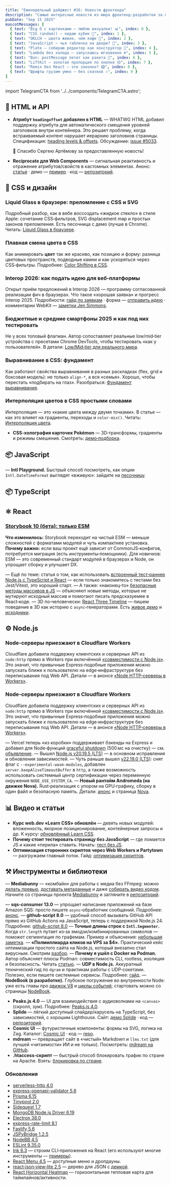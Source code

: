 ```yaml
---
title: "Еженедельный дайджест #16: Новости фронтенда"
description: "Самые интересные новости из мира фронтенд-разработки за последнюю неделю"
pubDate: "Sep 15 2025"
mascotMessages: [
  { text: "Big O с картинками — люблю визуалки! 📊", index: 0 },
  { text: "CSS random() — кидаю кубик 🎲", index: 1 },
  { text: "OKLCH — цвета живее, чем кофе 🌈", index: 2 },
  { text: "JavaScript — чья табличка на двери? 🤔", index: 3 },
  { text: "Plate — собираю редактор как конструктор 🧱", index: 4 },
  { text: "Lambda без холода — запускаюсь мгновенно ❄️", index: 5 },
  { text: "Bun: postMessage летит как ракета 🚀", index: 6 },
  { text: "LiftKit — золотая пропорция по кнопке 🟡", index: 7 },
  { text: "Remix без React — это законно? 😱", index: 8 },
  { text: "Шрифты грузим умно — без скачков ✍️", index: 9 }
]
---
```


import TelegramCTA from '../../components/TelegramCTA.astro';

## 🧪 HTML и API

- **Атрибут `headingoffset` добавлен в HTML** — WHATWG HTML добавил поддержку атрибута для автоматического смещения уровней заголовков внутри контейнера. Это решает проблему, когда встраиваемый контент нарушает иерархию заголовков страницы. Спецификация: [heading levels & offsets](https://html.spec.whatwg.org/multipage/sections.html#heading-levels-&-offsets). Обсуждение: [issue #5033](https://github.com/whatwg/html/commit/e774e8e318e8b40f60b3ee02256fe41e42e84820).

  🙏 Спасибо Сергею Артёмову за предоставленную новость!

- **Reciprocate для Web Components** — сигнальная реактивность и отражение атрибутов/свойств в кастомных элементах. Анонс: [статья](https://frontendfoc.us/link/173989/web) · демо — [пример](https://frontendfoc.us/link/173990/web) · код — [репозиторий](https://frontendfoc.us/link/173991/web).

## 🎨 CSS и дизайн
### Liquid Glass в браузере: преломление с CSS и SVG
Подробный разбор, как в вебе воссоздать «жидкое стекло» в стиле Apple: сочетание CSS‑фильтров, SVG displacement map и простых законов преломления. Есть песочница с демо (лучше в Chrome). Читать: [Liquid Glass в браузере](https://frontendfoc.us/link/173968/web).

### Плавная смена цвета в CSS
Как анимировать **цвет** так же красиво, как позицию и форму: разница цветовых пространств, подводные камни и как ускоряться через CSS‑фильтры. Подробнее: [Color Shifting в CSS](https://frontendfoc.us/link/174098/web).


### Interop 2026: как подать идею для веб‑платформы
Открыт приём предложений в Interop 2026 — программу согласованной реализации фич в браузерах. Что такое «хорошая заявка» и прогресс Interop 2025. Подробности: [гайд по заявкам](https://frontendfoc.us/link/173969/web) · форма — [отправить идею](https://frontendfoc.us/link/173970/web) · комментарии WebKit — [заметки Jen Simmons](https://frontendfoc.us/link/173971/web).

### Бюджетные и средние смартфоны 2025 и как под них тестировать
Не у всех топовый флагман. Автор сопоставляет реальные low/mid‑tier устройства с пресетами Chrome DevTools, чтобы тестировать «как у пользователей». В детали: [Low/Mid‑tier для реального мира](https://frontendfoc.us/link/173978/web).

### Выравнивание в CSS: фундамент
Как работают свойства выравнивания в разных раскладках (flex, grid и боксовая модель): не только `align-*`, а вся «семья». Хорошо, чтобы перестать «подбирать на глаз». Разобраться: [Фундамент выравнивания](https://frontendfoc.us/link/173980/web).

### Интерполяция цветов в CSS простыми словами
Интерполяция — это «какие цвета между двумя точками». В статье — как это влияет на градиенты, переходы и `color-mix()`. Читать: [Интерполяция цвета](https://frontendfoc.us/link/173977/web).

- **CSS‑холография карточек Pokémon** — 3D‑трансформы, градиенты и режимы смешения. Смотреть: [демо‑подборка](https://frontendfoc.us/link/173987/web).

<TelegramCTA/>

## 📦 JavaScript
— **Intl Playground.** Быстрый способ посмотреть, как опции `Intl.DateTimeFormat` выглядят «вживую»: зайдите на [песочницу](https://nodeweekly.com/link/173958/web).

## 📦 TypeScript 

## ⚛️ React
### [Storybook 10 (бета): только ESM](https://react.statuscode.com/link/174013/web)
**Что изменилось:** Storybook переходит на чистый ESM — меньше сложностей с форматами модулей и чуть компактнее установка.
**Почему важно:** если ваш проект ещё зависит от CommonJS‑конфигов, потребуется миграция (есть инструменты‑помощники). Для новичков: ESM — это современный стандарт модулей в браузерах и Node, он упрощает сборку и улучшает DX.

— Ещё по теме: статья о том, как использовать [встроенный тест‑раннер Node.js с TypeScript и React](https://react.statuscode.com/link/174022/web) — если только знакомитесь с тестами без Jest/Vitest, это хороший старт.
— А также: «наконец‑то» [безопасные методы массивов в JS](https://react.statuscode.com/link/174024/web) — объясняют новые методы, которые не мутируют исходный массив и помогают писать предсказуемее в React‑коде.
— 3D по‑человечески: [React Three Timeline](https://react.statuscode.com/link/174030/web) — пишем поведение в 3D как историю с `async`‑генераторами. Есть [живое демо](https://react.statuscode.com/link/174031/web) и [исходники](https://react.statuscode.com/link/174032/web).



## ⚙️ Node.js
### Node‑серверы приезжают в Cloudflare Workers
Cloudflare добавила поддержку клиентских и серверных API из `node:http` прямо в Workers при включённой [«совместимости с Node.js»](https://nodeweekly.com/link/173917/web). Это значит, что привычные Express‑подобные приложения можно запускать ближе к пользователю на edge‑инфраструктуре без переписывания под Web API. Детали — в анонсе [«Node HTTP‑серверы в Workers»](https://nodeweekly.com/link/173915/web).

### Node‑серверы приезжают в Cloudflare Workers
Cloudflare добавила поддержку клиентских и серверных API из `node:http` прямо в Workers при включённой [«совместимости с Node.js»](https://nodeweekly.com/link/173917/web). Это значит, что привычные Express‑подобные приложения можно запускать ближе к пользователю на edge‑инфраструктуре без переписывания под Web API. Детали — в анонсе [«Node HTTP‑серверы в Workers»](https://nodeweekly.com/link/173915/web).

— Vercel теперь «из коробки» поддерживает бэкенды на Express и добавил для Node‑функций [graceful shutdown](https://nodeweekly.com/link/173919/web) (500 мс на очистку) — см. [объявление](https://nodeweekly.com/link/173918/web).
— Вышел [Node.js v20.19.5 (LTS)](https://nodeweekly.com/link/173924/web) — в основном исправления и обновления зависимостей.
— Чуть раньше вышел [v22.19.0 (LTS)](https://nodeweekly.com/link/173925/web): снят флаг с `--experimental-wasm-modules`, добавлен `server.keepAliveTimeoutBuffer` в `http`, а также возможность использовать системный центр сертификации через переменную окружения `NODE_USE_SYSTEM_CA`.
— **Новый рантайм Andromeda (на движке Nova).** Rust‑реализация с упором на GPU‑графику, сборку в один файл и безопасную память. Детали: [анонс](https://nodeweekly.com/link/173955/web) и страница [Nova](https://nodeweekly.com/link/173956/web).

## 📊 Видео и статьи
- **Курс web.dev «Learn CSS» обновлён** — девять новых модулей: вложенность, якорное позиционирование, контейнерные запросы и др. К курсу: [обновлённый Learn CSS](https://frontendfoc.us/link/173972/web).
- **Почему стоит тестировать страницу без JavaScript** — где ломается JS и какие «перила» ставить. Начать: [тест без JS](https://frontendfoc.us/link/173983/web).
- **Оптимизация сторонних скриптов через Web Workers и Partytown** — разгружаем главный поток. Гайд: [оптимизация скриптов](https://frontendfoc.us/link/173984/web).

## ⚒️ Инструменты и библиотеки
— **Mediabunny** — «комбайн» для работы с медиа без FFmpeg: можно [делать превью](https://nodeweekly.com/link/173932/web), [доставать метаданные](https://nodeweekly.com/link/173933/web) и даже [собирать видео кодом](https://nodeweekly.com/link/173934/web). Начните со страницы проекта [Mediabunny](https://nodeweekly.com/link/173930/web) и загляните в [репозиторий](https://nodeweekly.com/link/173935/web).

— **sqs-consumer 13.0** — упрощает написание приложений на базе Amazon SQS: просто пишете `async`‑обработчик сообщений. Подробнее: [анонс](https://nodeweekly.com/link/173937/web).
— **github-script 8.0** — удобный способ вызывать GitHub API прямо из GitHub Actions на JavaScript, теперь с поддержкой Node.js 24. Подробнее: [github-script 8.0](https://nodeweekly.com/link/173938/web)
— **Точные длины строк с `Intl.Segmenter`.** Когда `str.length` путает из‑за эмодзи/комбинированных символов — поможет сегментация по графемам. Пример и объяснения: [небольшая заметка](https://nodeweekly.com/link/173926/web).
— **«Полмиллиарда кликов на VPS за $4».** Практический кейс оптимизации простого сайта на Node.js, который внезапно стал вирусным. Смотрим [разбор](https://nodeweekly.com/link/173927/web).
— **Почему я ушёл с Docker на Podman.** Автор объясняет плюсы Podman: совместимость CLI, rootless, изоляция и безопасность. Читать [статью](https://nodeweekly.com/link/173928/web).
— **UDP в Node.js.** Аккуратный технический гид по `dgram` и практикам работы с UDP‑сокетами. Полезно, если пишете системные сервисы. Подробнее: [гайд](https://nodeweekly.com/link/173929/web).
— **NodeBook (в разработке).** Глубокое погружение во внутренности Node: уже есть главы про [движок V8](https://nodeweekly.com/link/173921/web) и [циклы событий](https://nodeweekly.com/link/173922/web); стартовать можно со страницы [NodeBook](https://nodeweekly.com/link/173920/web).
- **Peaks.js 4.0** — UI для взаимодействия с аудиоволнами на `<canvas>` (скролл, зум). Подробнее: [Peaks.js 4.0](https://frontendfoc.us/link/173993/web).
- **Splide** — лёгкий доступный слайдер/карусель на TypeScript, без зависимостей, с хорошим Lighthouse. Сайт: [демо Splide](https://frontendfoc.us/link/173994/web) · код — [репозиторий](https://frontendfoc.us/link/173995/web).
- **Cosmic UI** — футуристичные компоненты: формы на SVG, логика на Zag. Каталог: [Cosmic UI](https://frontendfoc.us/link/173997/web) · код — [repo](https://frontendfoc.us/link/173998/web).
- **mdream** — превращает сайт в «чистый» Markdown и `llms.txt` (для лучшей «читаемости» ИИ и не только). Посмотреть: [mdream на GitHub](https://frontendfoc.us/link/173996/web).
- **.htaccess‑скрипт** — быстрый способ блокировать трафик по стране на Apache. Взять: [блокировка по стране](https://frontendfoc.us/link/173999/web).

### Обновления
- [serverless-http 4.0](https://nodeweekly.com/link/173939/web)
- [express-openapi-validator 5.6](https://nodeweekly.com/link/173940/web)
- [Prisma 6.15](https://nodeweekly.com/link/173941/web)
- [Tinypool 2.0](https://nodeweekly.com/link/173942/web)
- [Sidequest 1.7](https://nodeweekly.com/link/173943/web)
- [MongoDB Node.js Driver 6.19](https://nodeweekly.com/link/173944/web)
- [Electron 38.0](https://nodeweekly.com/link/173945/web)
- [express-rate-limit 8.1](https://nodeweekly.com/link/173946/web)
- [Fastify 5.6](https://nodeweekly.com/link/173947/web)
- [JSPyBridge 1.2.5](https://nodeweekly.com/link/173948/web)
- [NodeBB 4.5](https://nodeweekly.com/link/173949/web)
- [ESLint 9.35.0](https://nodeweekly.com/link/173950/web)
- [Ink 6.3](https://react.statuscode.com/link/174038/web) — строим CLI‑приложения на React (его используют многие инструменты — [примеры](https://react.statuscode.com/link/174039/web)).
- [React Menu 4.5](https://react.statuscode.com/link/174040/web) — доступные меню и дропдауны.
- [react‑json‑view‑lite 2.5](https://react.statuscode.com/link/174041/web) — дерево для JSON с [демкой](https://react.statuscode.com/link/174042/web).
- [React Horizontal Heatmap](https://react.statuscode.com/link/174037/web) — горизонтальная тепловая карта для таймлайнов/активности.
